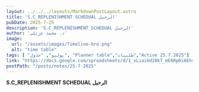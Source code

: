 ```yaml
---
layout: ../../../layouts/MarkdownPostLayout.astro
title: 'S.C_REPLENISHMENT SCHEDUAL الرحيل'
pubDate: 2025-7-25
description: 'S.C_REPLENISHMENT SCHEDUAL الرحيل'
author: 'د. محمد عزتلى'
image:
  url: "/assets/images/Timeline-bro.png"
  alt: "time table"
tags: [ "يوليو", "جدول", "Planner table","طلبيات","Active 25.7.2025"]
link: "https://docs.google.com/spreadsheets/d/1_vLiai6d28kT_mE6RpDi6Ehs1JSnNlG2/edit?usp=sharing&ouid=106439338913487915657&rtpof=true&sd=true"
postPath: "/posts/notes/25-7-2025"
---
```



**S.C_REPLENISHMENT SCHEDUAL الرحيل**